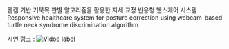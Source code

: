 웹캠 기반 거북목 판별 알고리즘을 활용한 자세 교정 반응형 헬스케어 시스템  
Responsive healthcare system for posture correction using webcam-based turtle neck syndrome discrimination algorithm


시연 링크 : [![Vidoe label](https://img.youtu.be/vi/LTDdGZLtzBE/0.jpg)](https://youtu.be/LTDdGZLtzBE)
